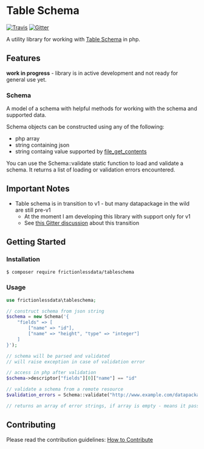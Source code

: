 # Table Schema

[![Travis](https://travis-ci.org/frictionlessdata/tableschema-php.svg?branch=master)](https://travis-ci.org/frictionlessdata/tableschema-php)<!-- 
[![Coveralls](http://img.shields.io/coveralls/frictionlessdata/tableschema-php.svg?branch=master)](https://coveralls.io/r/frictionlessdata/tableschema-php?branch=master)
[![Packagist](https://img.shields.io/packagist/dm/oki/tableschema.svg)](https://packagist.org/packages/oki/tableschema)
[![SemVer](https://img.shields.io/badge/versions-SemVer-brightgreen.svg)](http://semver.org/)
 --> [![Gitter](https://img.shields.io/gitter/room/frictionlessdata/chat.svg)](https://gitter.im/frictionlessdata/chat)

A utility library for working with [Table Schema](https://specs.frictionlessdata.io/table-schema/) in php.


## Features

**work in progress** - library is in active development and not ready for general use yet.

### Schema

A model of a schema with helpful methods for working with the schema and supported data.

Schema objects can be constructed using any of the following:
* php array
* string containing json
* string containg value supported by [file_get_contents](http://php.net/manual/en/function.file-get-contents.php)

You can use the Schema::validate static function to load and validate a schema. It returns a list of loading or validation errors encountered.

## Important Notes

- Table schema is in transition to v1 - but many datapackage in the wild are still pre-v1
  - At the moment I am developing this library with support only for v1
  - See [this Gitter discussion](https://gitter.im/frictionlessdata/chat?at=58df75bfad849bcf423e5d80) about this transition


## Getting Started

### Installation

```bash
$ composer require frictionlessdata/tableschema
```

### Usage

```php
use frictionlessdata\tableschema;

// construct schema from json string
$schema = new Schema('{
    "fields" => [
        ["name" => "id"],
        ["name" => "height", "type" => "integer"]
    ]
}');

// schema will be parsed and validated
// will raise exception in case of validation error

// access in php after validation
$schema->descriptor["fields"][0]["name"] == "id"

// validate a schema from a remote resource
$validation_errors = Schema::validate("http://www.example.com/datapackage.json");

// returns an array of error strings, if array is empty - means it passed validation
```


## Contributing

Please read the contribution guidelines: [How to Contribute](CONTRIBUTING.md)
